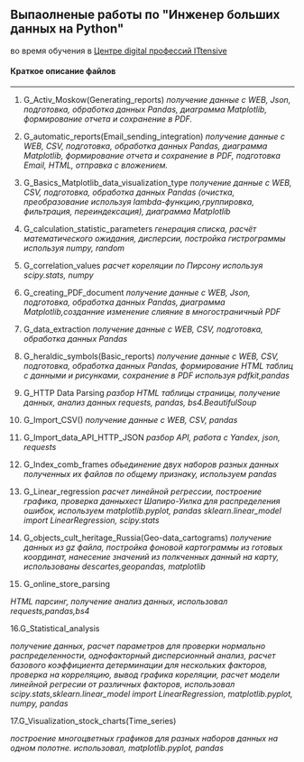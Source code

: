 ## Выпаолненые работы по "Инженер больших данных на Python"
во время обучения в [Центре digital профессий ITtensive](https://ittensive.com/)

#### Краткое описание файлов
___
1. G_Activ_Moskow(Generating_reports) 
*получение данные с WEB, Json, подготовка, обработка данных Pandas, диаграмма Matplotlib, формирование отчета и сохранение в PDF.*

2. G_automatic_reports(Email_sending_integration)
*получение данные с WEB, CSV, подготовка, обработка данных Pandas, диаграмма Matplotlib, формирование отчета и сохранение в PDF, подготовка Email, HTML, отправка с вложением.*

3. G_Basics_Matplotlib_data_visualization_type
*получение данные с WEB, CSV, подготовка, обработка данных Pandas (очистка, преобразование используя lambda-функцию,группировка, фильтрация, переиндексация), диаграмма Matplotlib*

4. G_calculation_statistic_parameters
*генерация списка, расчёт математического ожидания, дисперсии, постройка гистрограммы используя numpy, random*

5. G_correlation_values
*расчет кореляции по Пирсону используя scipy.stats, numpy*

6. G_creating_PDF_document
*получение данные с WEB, Json, подготовка, обработка данных Pandas, диаграмма Matplotlib,созданние изменение слияние в многостраничный PDF*

7. G_data_extraction
*получение данные с WEB, CSV, подготовка, обработка данных Pandas*

8. G_heraldic_symbols(Basic_reports)
*получение данные с WEB, CSV, подготовка, обработка данных Pandas, формирование HTML таблиц с данными и рисунками, сохранение в PDF используя pdfkit,pandas*

9. G_HTTP Data Parsing
*разбор HTML таблицы страницы, получение данных, анализ данных requests, pandas, bs4.BeautifulSoup*

10. G_Import_CSV()
*получение данные с WEB, CSV, pandas*

11. G_Import_data_API_HTTP_JSON
*разбор API, работа с Yandex, json, requests*

12. G_Index_comb_frames
*обьединение двух наборов разных данных полученных их файлов по общему признаку, используем pandas*

13. G_Linear_regression
*расчет линейной регрессии, построение графика, проверка данныхест Шапиро-Уилка для распределения ошибок, используем matplotlib.pyplot, pandas sklearn.linear_model import LinearRegression, scipy.stats*

14. G_objects_cult_heritage_Russia(Geo-data_cartograms)
*получение данных из gz файла, постройка фоновой картограммы из готовых координат, нанесение значений из полкченных данный на карту, использованы descartes,geopandas, matplotlib*

15. G_online_store_parsing

*HTML парсинг, получение анализ данных, использовал requests,pandas,bs4*

16.G_Statistical_analysis

*получение данных, расчет параметров для проверки нормально распределенности, однофакторный дисперсионный анализ, расчет базового коэффициента детерминации для нескольких факторов, проверка на корреляцию, вывод графика кореляции, расчет модели линейной регресии от различных факторов, использовал scipy.stats,sklearn.linear_model import LinearRegression, matplotlib.pyplot, numpy, pandas*

17.G_Visualization_stock_charts(Time_series)

*построение многоцветных графиков для разных наборов данных на одном полотне. использовал, matplotlib.pyplot, pandas*
